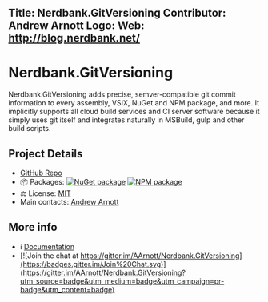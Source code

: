 Title: Nerdbank.GitVersioning
Contributor: Andrew Arnott
Logo:
Web: http://blog.nerdbank.net/
---
# Nerdbank.GitVersioning

Nerdbank.GitVersioning adds precise, semver-compatible git commit information
to every assembly, VSIX, NuGet and NPM package, and more.
It implicitly supports all cloud build services and CI server software
because it simply uses git itself and integrates naturally in MSBuild, gulp
and other build scripts.

## Project Details

* [GitHub Repo](https://github.com/dotnet/Nerdbank.GitVersioning)
* 📦 Packages: 
  [![NuGet package](https://img.shields.io/nuget/v/Nerdbank.GitVersioning.svg)](https://nuget.org/packages/Nerdbank.GitVersioning)
  [![NPM package](https://img.shields.io/npm/v/nerdbank-gitversioning.svg)](https://www.npmjs.com/package/nerdbank-gitversioning)
* ⚖ License: [MIT](https://github.com/dotnet/Nerdbank.GitVersioning/tree/master/LICENSE)
* Main contacts: [Andrew Arnott](https://keybase.io/aarnott)

## More info

* ℹ️ [Documentation](https://github.com/dotnet/Nerdbank.GitVersioning/tree/master/README.md)
* [![Join the chat at https://gitter.im/AArnott/Nerdbank.GitVersioning](https://badges.gitter.im/Join%20Chat.svg)](https://gitter.im/AArnott/Nerdbank.GitVersioning?utm_source=badge&utm_medium=badge&utm_campaign=pr-badge&utm_content=badge)
